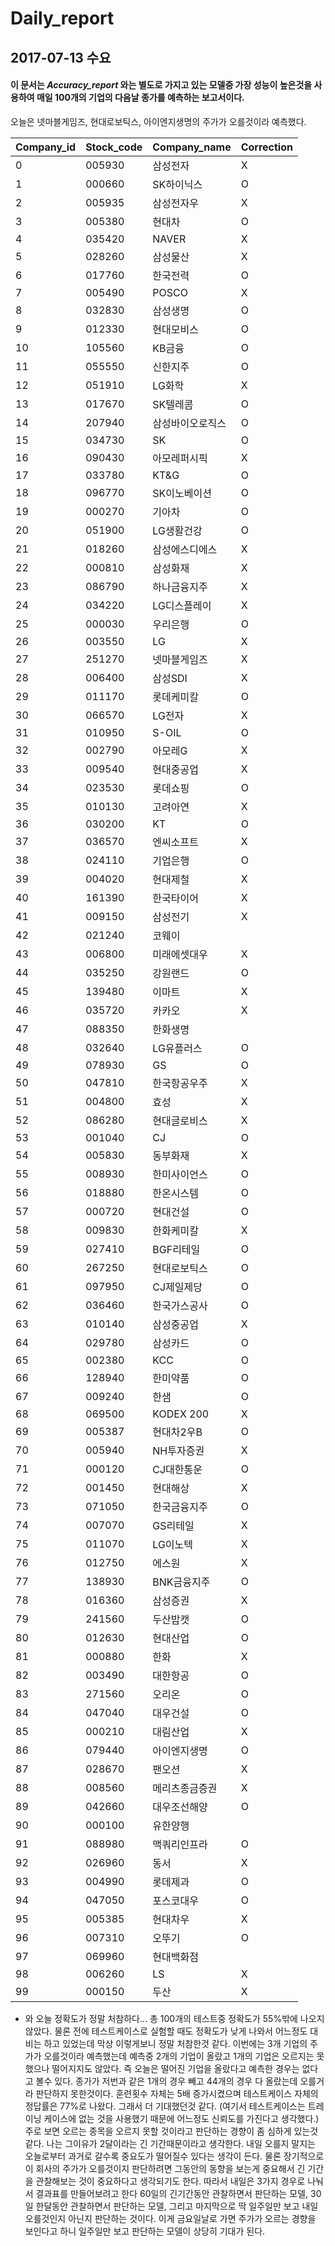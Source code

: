 # **Daily_report**

## 2017-07-13 수요

#### 이 문서는 *Accuracy_report* 와는 별도로 가지고 있는 모델중 가장 성능이 높은것을 사용하여 매일 100개의 기업의 다음날 종가를 예측하는 보고서이다.

오늘은 넷마블게임즈, 현대로보틱스, 아이엔지생명의 주가가 오를것이라 예측했다.

Company_id | Stock_code | Company_name | Correction
-----------|------------|--------------|------------
0          | 005930     | 삼성전자       | X
1          | 000660     | SK하이닉스     | O
2|005935|삼성전자우|X
3|005380|현대차|O
4|035420|NAVER|X
5|028260|삼성물산|X
6|017760|한국전력|O
7|005490|POSCO|X
8|032830|삼성생명|O
9|012330|현대모비스|O
10|105560|KB금융|O
11|055550|신한지주|O
12|051910|LG화학|X
13|017670|SK텔레콤|O
14|207940|삼성바이오로직스|O
15|034730|SK|O
16|090430|아모레퍼시픽|X
17|033780|KT&G|O
18|096770|SK이노베이션|O
19|000270|기아차|O
20|051900|LG생활건강|O
21|018260|삼성에스디에스|X
22|000810|삼성화재|X
23|086790|하나금융지주|X
24|034220|LG디스플레이|X
25|000030|우리은행|O
26|003550|LG|X
27|251270|넷마블게임즈|X
28|006400|삼성SDI|X
29|011170|롯데케미칼|O
30|066570|LG전자|X
31|010950|S-OIL|O
32|002790|아모레G|X
33|009540|현대중공업|X
34|023530|롯데쇼핑|O
35|010130|고려아연|X
36|030200|KT|O
37|036570|엔씨소프트|X
38|024110|기업은행|O
39|004020|현대제철|X
40|161390|한국타이어|X
41|009150|삼성전기|X
42|021240|코웨이|
43|006800|미래에셋대우|X
44|035250|강원랜드|O
45|139480|이마트|X
46|035720|카카오|X
47|088350|한화생명|
48|032640|LG유플러스|O
49|078930|GS|O
50|047810|한국항공우주|X
51|004800|효성|X
52|086280|현대글로비스|X
53|001040|CJ|O
54|005830|동부화재|X
55|008930|한미사이언스|O
56|018880|한온시스템|O
57|000720|현대건설|O
58|009830|한화케미칼|X
59|027410|BGF리테일|O
60|267250|현대로보틱스|O
61|097950|CJ제일제당|O
62|036460|한국가스공사|O
63|010140|삼성중공업|X
64|029780|삼성카드|O
65|002380|KCC|O
66|128940|한미약품|O
67|009240|한샘|O
68|069500|KODEX 200|X
69|005387|현대차2우B|O
70|005940|NH투자증권|X
71|000120|CJ대한통운|O
72|001450|현대해상|X
73|071050|한국금융지주|O
74|007070|GS리테일|X
75|011070|LG이노텍|X
76|012750|에스원|X
77|138930|BNK금융지주|O
78|016360|삼성증권|X
79|241560|두산밥캣|O
80|012630|현대산업|O
81|000880|한화|X
82|003490|대한항공|O
83|271560|오리온|O
84|047040|대우건설|O
85|000210|대림산업|X
86|079440|아이엔지생명|O
87|028670|팬오션|X
88|008560|메리츠종금증권|X
89|042660|대우조선해양|O
90|000100|유한양행|
91|088980|맥쿼리인프라|O
92|026960|동서|X
93|004990|롯데제과|O
94|047050|포스코대우|O
95|005385|현대차우|X
96|007310|오뚜기|O
97|069960|현대백화점|
98|006260|LS|X
99|000150|두산|X

- 
    와 오늘 정확도가 정말 처참하다... 총 100개의 테스트중 정확도가 55%밖에 나오지 않았다. 물론 전에 테스트케이스로
    실험할 때도 정확도가 낮게 나와서 어느정도 대비는 하고 있었는데 막상 이렇게보니 정말 처참한것 같다. 이번에는 3개 기업의
    주가가 오를것이라 예측했는데 예측중 2개의 기업이 올랐고 1개의 기업은 오르지는 못했으나 떨어지지도 않았다. 즉 오늘은 떨어진
    기업을 올랐다고 예측한 경우는 없다고 볼수 있다. 종가가 저번과 같은 1개의 경우 빼고 44개의 경우 다 올랐는데 오를거라 판단하지 
    못한것이다. 훈련횟수 자체는 5배 증가시켰으며 테스트케이스 자체의 정답률은 77%로 나왔다. 그래서 더 기대했던것 같다.
    (여기서 테스트케이스는 트레이닝 케이스에 없는 것을 사용했기 때문에 어느정도 신뢰도를 가진다고 생각했다.) 주로 보면 오르는 종목을
    오르지 못할 것이라고 판단하는 경향이 좀 심하게 있는것 같다. 나는 그이유가 2달이라는 긴 기간때문이라고 생각한다. 내일 오를지 말지는 
    오늘로부터 과거로 갈수록 중요도가 떨어질수 있다는 생각이 든다. 물론 장기적으로 이 회사의 주가가 오를것이지 판단하려면 그동안의 동향을
    보는게 중요해서 긴 기간을 관찰해보는 것이 중요하다고 생각되기도 한다. 따라서 내일은 3가지 경우로 나눠서 결과표를 만들어보려고 한다
    60일의 긴기간동안 관찰하면서 판단하는 모델, 30일 한달동안 관찰하면서 판단하는 모델, 그리고 마지막으로 딱 일주일만 보고 내일 오를것인지 아닌지
    판단하는 것이다. 이게 금요일날로 가면 주가가 오르는 경향을 보인다고 하니 일주일만 보고 판단하는 모델이 상당히 기대가 된다.